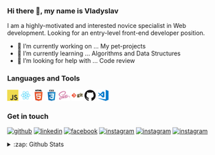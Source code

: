 ### Hi there 👋, my name is Vladyslav
I am a highly-motivated and interested novice specialist in Web development. Looking for an entry-level front-end developer position.

- 🔭 I’m currently working on ... My pet-projects
- 🌱 I’m currently learning ... Algorithms and Data Structures
- 🤔 I’m looking for help with ... Code review

### Languages and Tools

<img alt="JavaScript" width="26px" src="https://raw.githubusercontent.com/github/explore/80688e429a7d4ef2fca1e82350fe8e3517d3494d/topics/javascript/javascript.png" /> <img alt="React" width="26px" src="https://raw.githubusercontent.com/github/explore/80688e429a7d4ef2fca1e82350fe8e3517d3494d/topics/react/react.png" /> <img alt="HTML5" width="26px" src="https://raw.githubusercontent.com/github/explore/80688e429a7d4ef2fca1e82350fe8e3517d3494d/topics/html/html.png" /> <img alt="CSS3" width="26px" src="https://raw.githubusercontent.com/github/explore/80688e429a7d4ef2fca1e82350fe8e3517d3494d/topics/css/css.png" /> <img alt="Sass" width="26px" src="https://raw.githubusercontent.com/github/explore/80688e429a7d4ef2fca1e82350fe8e3517d3494d/topics/sass/sass.png" /> <img alt="Git" width="26px" src="https://raw.githubusercontent.com/github/explore/80688e429a7d4ef2fca1e82350fe8e3517d3494d/topics/git/git.png" /> <img alt="GitHub" width="26px" src="https://raw.githubusercontent.com/github/explore/78df643247d429f6cc873026c0622819ad797942/topics/github/github.png" /> <img alt="Visual Studio Code" width="26px" src="https://raw.githubusercontent.com/github/explore/80688e429a7d4ef2fca1e82350fe8e3517d3494d/topics/visual-studio-code/visual-studio-code.png" />

### Get in touch
[<img src='https://cdn.jsdelivr.net/npm/simple-icons@3.0.1/icons/github.svg' alt='github' height='24'>](https://github.com/icherya)
[<img src='https://cdn.jsdelivr.net/npm/simple-icons@3.0.1/icons/linkedin.svg' alt='linkedin' height='24'>](https://www.linkedin.com/in/icherya/)
[<img src='https://cdn.jsdelivr.net/npm/simple-icons@3.0.1/icons/facebook.svg' alt='facebook' height='24'>](https://www.facebook.com/icherya)
[<img src='https://cdn.jsdelivr.net/npm/simple-icons@3.0.1/icons/instagram.svg' alt='instagram' height='24'>](https://www.instagram.com/icherya/)
[<img src='https://cdn.jsdelivr.net/npm/simple-icons@3.0.1/icons/telegram.svg' alt='instagram' height='24'>](https://t.me/icherya/)
[<img src='https://cdn.jsdelivr.net/npm/simple-icons@3.0.1/icons/codewars.svg' alt='instagram' height='24'>](https://www.codewars.com/users/iCherya/)


<details>
  <summary>:zap: Github Stats</summary>
  <img alt="Github Stats" src="https://github-readme-stats.vercel.app/api?username=icherya&show_icons=true" />
  <img alt="Profile views" src="https://gpvc.arturio.dev/icherya" />
</details>
